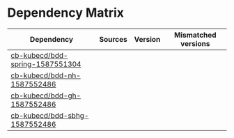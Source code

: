 # Dependency Matrix

Dependency | Sources | Version | Mismatched versions
---------- | ------- | ------- | -------------------
[cb-kubecd/bdd-spring-1587551304](https://github.com/cb-kubecd/bdd-spring-1587551304.git) |  | []() | 
[cb-kubecd/bdd-nh-1587552486](https://github.com/cb-kubecd/bdd-nh-1587552486.git) |  | []() | 
[cb-kubecd/bdd-gh-1587552486](https://github.com/cb-kubecd/bdd-gh-1587552486.git) |  | []() | 
[cb-kubecd/bdd-sbhg-1587552486](https://github.com/cb-kubecd/bdd-sbhg-1587552486.git) |  | []() | 
